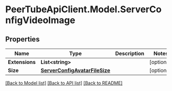 # PeerTubeApiClient.Model.ServerConfigVideoImage

## Properties

Name | Type | Description | Notes
------------ | ------------- | ------------- | -------------
**Extensions** | **List&lt;string&gt;** |  | [optional] 
**Size** | [**ServerConfigAvatarFileSize**](ServerConfigAvatarFileSize.md) |  | [optional] 

[[Back to Model list]](../README.md#documentation-for-models) [[Back to API list]](../README.md#documentation-for-api-endpoints) [[Back to README]](../README.md)

